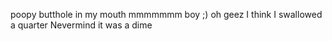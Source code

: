 poopy butthole
in my mouth
mmmmmmm boy ;)
oh geez I think I swallowed a quarter
Nevermind it was a dime